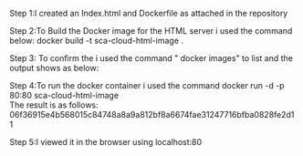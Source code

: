 Step 1:I created an Index.html and Dockerfile as attached in the repository

Step 2:To Build the Docker image for the HTML server i used the command below:
docker build -t sca-cloud-html-image .

Step 3: To confirm the i used the command " docker images" to list and the output shows as below:

Step 4:To run the docker container i used the command
docker run -d -p 80:80 sca-cloud-html-image  
 The result is as follows:
06f36915e4b568015c84748a8a9a812bf8a6674fae31247716bfba0828fe2d11

Step 5:I viewed it in the browser using 
localhost:80



